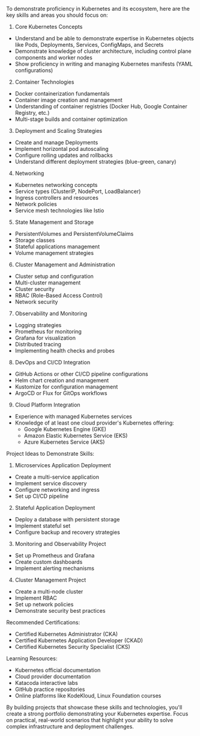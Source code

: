 To demonstrate proficiency in Kubernetes and its ecosystem, here are the key skills and areas you should focus on:

1. Core Kubernetes Concepts
- Understand and be able to demonstrate expertise in Kubernetes objects like Pods, Deployments, Services, ConfigMaps, and Secrets
- Demonstrate knowledge of cluster architecture, including control plane components and worker nodes
- Show proficiency in writing and managing Kubernetes manifests (YAML configurations)

2. Container Technologies
- Docker containerization fundamentals
- Container image creation and management
- Understanding of container registries (Docker Hub, Google Container Registry, etc.)
- Multi-stage builds and container optimization

3. Deployment and Scaling Strategies
- Create and manage Deployments
- Implement horizontal pod autoscaling
- Configure rolling updates and rollbacks
- Understand different deployment strategies (blue-green, canary)

4. Networking
- Kubernetes networking concepts
- Service types (ClusterIP, NodePort, LoadBalancer)
- Ingress controllers and resources
- Network policies
- Service mesh technologies like Istio

5. State Management and Storage
- PersistentVolumes and PersistentVolumeClaims
- Storage classes
- Stateful applications management
- Volume management strategies

6. Cluster Management and Administration
- Cluster setup and configuration
- Multi-cluster management
- Cluster security
- RBAC (Role-Based Access Control)
- Network security

7. Observability and Monitoring
- Logging strategies
- Prometheus for monitoring
- Grafana for visualization
- Distributed tracing
- Implementing health checks and probes

8. DevOps and CI/CD Integration
- GitHub Actions or other CI/CD pipeline configurations
- Helm chart creation and management
- Kustomize for configuration management
- ArgoCD or Flux for GitOps workflows

9. Cloud Platform Integration
- Experience with managed Kubernetes services
- Knowledge of at least one cloud provider's Kubernetes offering:
  - Google Kubernetes Engine (GKE)
  - Amazon Elastic Kubernetes Service (EKS)
  - Azure Kubernetes Service (AKS)

Project Ideas to Demonstrate Skills:
1. Microservices Application Deployment
- Create a multi-service application
- Implement service discovery
- Configure networking and ingress
- Set up CI/CD pipeline

2. Stateful Application Deployment
- Deploy a database with persistent storage
- Implement stateful set
- Configure backup and recovery strategies

3. Monitoring and Observability Project
- Set up Prometheus and Grafana
- Create custom dashboards
- Implement alerting mechanisms

4. Cluster Management Project
- Create a multi-node cluster
- Implement RBAC
- Set up network policies
- Demonstrate security best practices

Recommended Certifications:
- Certified Kubernetes Administrator (CKA)
- Certified Kubernetes Application Developer (CKAD)
- Certified Kubernetes Security Specialist (CKS)

Learning Resources:
- Kubernetes official documentation
- Cloud provider documentation
- Katacoda interactive labs
- GitHub practice repositories
- Online platforms like KodeKloud, Linux Foundation courses

By building projects that showcase these skills and technologies, you'll create a strong portfolio demonstrating your Kubernetes expertise. Focus on practical, real-world scenarios that highlight your ability to solve complex infrastructure and deployment challenges.